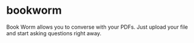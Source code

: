 # bookworm
Book Worm allows you to converse with your PDFs. Just upload your file and start asking questions right away.
